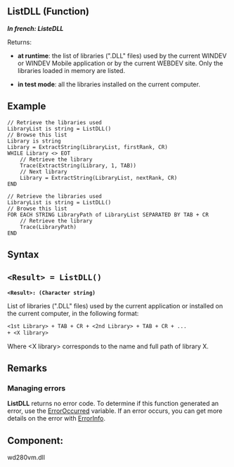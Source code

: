 
## ListDLL (Function)

***In french: ListeDLL***



<a name="XUse"></a>
<a name="Use"></a>
<a name="description"></a>
Returns:

- **at runtime**: the list of libraries (".DLL" files) used by the current WINDEV or WINDEV Mobile application or by the current WEBDEV site. Only the libraries loaded in memory are listed.

- **in test mode**: all the libraries installed on the current computer.



<a name="Example1"></a>
<a name="sample_code"></a>

## Example


```wl
// Retrieve the libraries used
LibraryList is string = ListDLL()
// Browse this list
Library is string
Library = ExtractString(LibraryList, firstRank, CR)
WHILE Library <> EOT
	// Retrieve the library
	Trace(ExtractString(Library, 1, TAB))
	// Next library
	Library = ExtractString(LibraryList, nextRank, CR)
END
```


<a name="Example2"></a>

```wl
// Retrieve the libraries used
LibraryList is string = ListDLL()
// Browse this list
FOR EACH STRING LibraryPath of LibraryList SEPARATED BY TAB + CR
	// Retrieve the library
	Trace(LibraryPath)
END
```

<a name="XSYNTAX"></a>
<a name="SYNTAX1"></a>

## Syntax

`<Result> = ListDLL()`
---

**`<Result>: (Character string)`**

List of libraries (".DLL" files) used by the current application or installed on the current computer, in the following format:

```txt
<1st Library> + TAB + CR + <2nd Library> + TAB + CR + ...
+ <X library>
```
Where &lt;X library&gt; corresponds to the name and full path of library X.  



<a name="NOTE0"></a>
<a name="NOTE0_1"></a>

## Remarks


### Managing errors
<a name="managing_errors_ELTPARAGRAPHE000040"></a>

**ListDLL** returns no error code. To determine if this function generated an error, use the [ErrorOccurred](../WDLang1/3087001.md) variable. If an error occurs, you can get more details on the error with [ErrorInfo](../WDLang1/3013008.md).

<a name="XComponent"></a>

## Component:
wd280vm.dll
